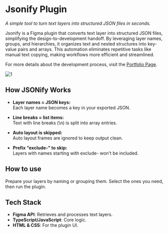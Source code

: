 # Jsonify Plugin

_A simple tool to turn text layers into structured JSON files in seconds._

Jsonify is a Figma plugin that converts text layer into structured JSON files, simplifying the design-to-development handoff. By leveraging layer names, groups, and hierarchies, it organizes text and nested structures into key-value pairs and arrays. This automation eliminates repetitive tasks like manual text copying, making workflows more efficient and streamlined.

For more details about the development process, visit the [Portfolio Page](https://creativejourney.dev/projects/figma-plugin-jsonify).


![1](https://github.com/user-attachments/assets/70bd6417-e54b-413f-93fa-120680c55fb6)

## How JSONify Works

- **Layer names = JSON keys:**<br>
Each layer name becomes a key in your exported JSON.

- **Line breaks = list items:**<br>
Text with line breaks (\n) is split into array entries.

- **Auto layout is skipped:**<br>
Auto layout frames are ignored to keep output clean.

- **Prefix “exclude-” to skip:**<br>
Layers with names starting with exclude- won't be included.


## How to use
Prepare your layers by naming or grouping them. Select the ones you need, then run the plugin.

## Tech Stack
- **Figma API**: Retrieves and processes text layers.
- **TypeScript/JavaScript**: Core logic.
- **HTML & CSS**: For the plugin UI.
  
